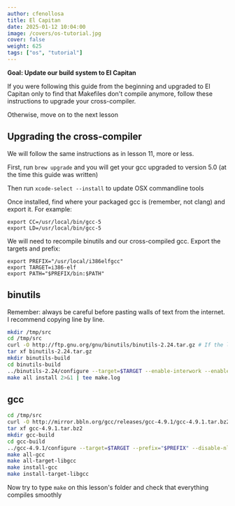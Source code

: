 ```yaml
---
author: cfenollosa  
title: El Capitan
date: 2025-01-12 10:04:00
image: /covers/os-tutorial.jpg
cover: false
weight: 625
tags: ["os", "tutorial"]
---
```


**Goal: Update our build system to El Capitan**

If you were following this guide from the beginning and upgraded to El Capitan only
to find that Makefiles don't compile anymore, follow these instructions to upgrade
your cross-compiler.

Otherwise, move on to the next lesson

Upgrading the cross-compiler
----------------------------

We will follow the same instructions as in lesson 11, more or less.

First, run `brew upgrade` and you will get your gcc upgraded to version 5.0 (at the time this guide was written)

Then run `xcode-select --install` to update OSX commandline tools

Once installed, find where your packaged gcc is (remember, not clang) and export it. For example:

```
export CC=/usr/local/bin/gcc-5
export LD=/usr/local/bin/gcc-5
```

We will need to recompile binutils and our cross-compiled gcc. Export the targets and prefix:

```
export PREFIX="/usr/local/i386elfgcc"
export TARGET=i386-elf
export PATH="$PREFIX/bin:$PATH"
```

binutils
--------

Remember: always be careful before pasting walls of text from the internet. I recommend copying line by line.

```sh
mkdir /tmp/src
cd /tmp/src
curl -O http://ftp.gnu.org/gnu/binutils/binutils-2.24.tar.gz # If the link 404's, look for a more recent version
tar xf binutils-2.24.tar.gz
mkdir binutils-build
cd binutils-build
../binutils-2.24/configure --target=$TARGET --enable-interwork --enable-multilib --disable-nls --disable-werror --prefix=$PREFIX 2>&1 | tee configure.log
make all install 2>&1 | tee make.log
```


gcc
---
```sh
cd /tmp/src
curl -O http://mirror.bbln.org/gcc/releases/gcc-4.9.1/gcc-4.9.1.tar.bz2
tar xf gcc-4.9.1.tar.bz2
mkdir gcc-build
cd gcc-build
../gcc-4.9.1/configure --target=$TARGET --prefix="$PREFIX" --disable-nls --disable-libssp --enable-languages=c --without-headers
make all-gcc 
make all-target-libgcc 
make install-gcc 
make install-target-libgcc 
```


Now try to type `make` on this lesson's folder and check that everything compiles smoothly